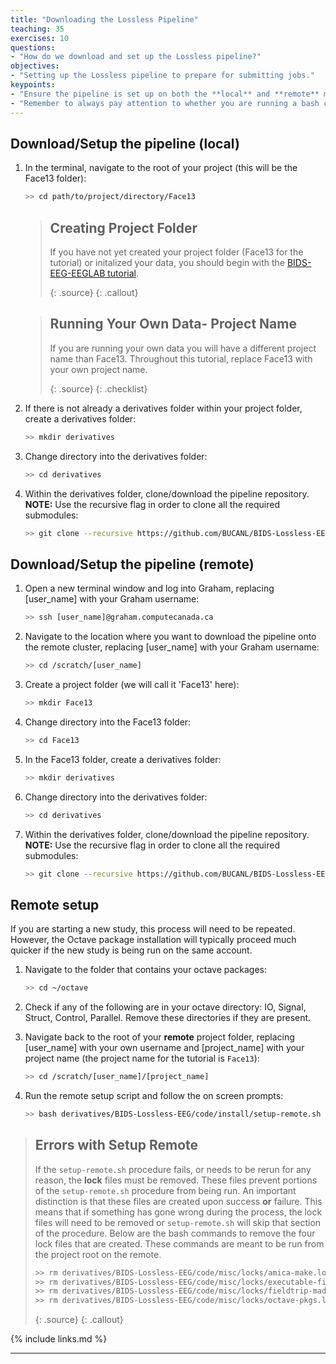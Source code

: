 ```yaml
---
title: "Downloading the Lossless Pipeline"
teaching: 35
exercises: 10
questions:
- "How do we download and set up the Lossless pipeline?"
objectives:
- "Setting up the Lossless pipeline to prepare for submitting jobs."
keypoints:
- "Ensure the pipeline is set up on both the **local** and **remote** machine."
- "Remember to always pay attention to whether you are running a bash command on your **local** machine versus the **remote** computer cluster."
---
```


## Download/Setup the pipeline (local)

1. In the terminal, navigate to the root of your project (this will be the Face13 folder):

    ```bash
    >> cd path/to/project/directory/Face13
    ```

    > ## Creating Project Folder
    > If you have not yet created your project folder (Face13 for the tutorial) or initalized your data, you should begin with the [BIDS-EEG-EEGLAB tutorial](https://bucanl.github.io/SDC-BIDS-EEG-EEGLAB/).
    >
    > {: .source}
    {: .callout}

    > ## Running Your Own Data- Project Name
    > If you are running your own data you will have a different project name than Face13. Throughout this tutorial, replace Face13 with your own project name.
    >
    > {: .source}
    {: .checklist}

2. If there is not already a derivatives folder within your project folder, create a derivatives folder:

    ```bash
    >> mkdir derivatives
    ```

3. Change directory into the derivatives folder:
    
    ```bash
    >> cd derivatives
    ```

4. Within the derivatives folder, clone/download the pipeline repository. **NOTE:** Use the recursive flag in order to clone all the required submodules:

    ```bash
    >> git clone --recursive https://github.com/BUCANL/BIDS-Lossless-EEG.git
    ```

## Download/Setup the pipeline (remote)

1. Open a new terminal window and log into Graham, replacing [user_name] with your Graham username:

    ```bash
    >> ssh [user_name]@graham.computecanada.ca
    ```

2. Navigate to the location where you want to download the pipeline onto the remote cluster, replacing [user_name] with your Graham username:

    ```bash
	>> cd /scratch/[user_name]
    ```

3. Create a project folder (we will call it 'Face13' here):

    ```bash
    >> mkdir Face13
    ```

4. Change directory into the Face13 folder:

    ```bash
    >> cd Face13
    ```

5. In the Face13 folder, create a derivatives folder: 

    ```bash
    >> mkdir derivatives
    ```

6. Change directory into the derivatives folder:

    ```bash
    >> cd derivatives
    ```

7. Within the derivatives folder, clone/download the pipeline repository. **NOTE:** Use the recursive flag in order to clone all the required submodules:

    ```bash
    >> git clone --recursive https://github.com/BUCANL/BIDS-Lossless-EEG.git
    ```

## Remote setup

If you are starting a new study, this process will need to be repeated. However, the Octave package installation will typically proceed much quicker if the new study is being run on the same account. 

1. Navigate to the folder that contains your octave packages:

    ```bash
    >> cd ~/octave
    ```

2. Check if any of the following are in your octave directory: IO, Signal, Struct, Control, Parallel. Remove these directories if they are present.

3. Navigate back to the root of your **remote** project folder, replacing [user_name] with your own username and [project_name] with your project name (the project name for the tutorial is `Face13`):

    ```bash
    >> cd /scratch/[user_name]/[project_name]
    ```

4. Run the remote setup script and follow the on screen prompts:

    ```bash
    >> bash derivatives/BIDS-Lossless-EEG/code/install/setup-remote.sh
    ```

> ## Errors with Setup Remote 
> If the `setup-remote.sh` procedure fails, or needs to be rerun for any reason, the **lock** files must be removed. These files prevent portions of the `setup-remote.sh` procedure from being run. An important distinction is that these files are created upon success **or** failure. This means that if something has gone wrong during the process, the lock files will need to be removed or `setup-remote.sh` will skip that section of the procedure. Below are the bash commands to remove the four lock files that are created. These commands are meant to be run from the project root on the remote.
>
> ```bash
> >> rm derivatives/BIDS-Lossless-EEG/code/misc/locks/amica-make.lock
> >> rm derivatives/BIDS-Lossless-EEG/code/misc/locks/executable-files.lock
> >> rm derivatives/BIDS-Lossless-EEG/code/misc/locks/fieldtrip-made.lock
> >> rm derivatives/BIDS-Lossless-EEG/code/misc/locks/octave-pkgs.lock
> ```
>
>{: .source}
{: .callout}


{% include links.md %}

---
